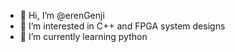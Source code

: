 - 👋 Hi, I’m @erenGenji
- 👀 I’m interested in C++ and FPGA system designs
- 🌱 I’m currently learning python

<!---
erenGenji/erenGenji is a ✨ special ✨ repository because its `README.md` (this file) appears on your GitHub profile.
You can click the Preview link to take a look at your changes.
--->
